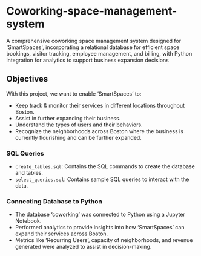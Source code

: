 # Coworking-space-management-system
A comprehensive coworking space management system designed for 'SmartSpaces', incorporating a relational database for efficient space bookings, visitor tracking, employee management, and billing, with Python integration for analytics to support business expansion decisions


## Objectives
With this project, we want to enable ‘SmartSpaces’ to:
- Keep track & monitor their services in different locations throughout Boston.
- Assist in further expanding their business.
- Understand the types of users and their behaviors.
- Recognize the neighborhoods across Boston where the business is currently flourishing and can be further expanded.

### SQL Queries

- `create_tables.sql`: Contains the SQL commands to create the database and tables.
- `select_queries.sql`: Contains sample SQL queries to interact with the data.

### Connecting Database to Python

- The database ‘coworking’ was connected to Python using a Jupyter Notebook.
- Performed analytics to provide insights into how ‘SmartSpaces’ can expand their services across Boston.
- Metrics like ‘Recurring Users’, capacity of neighborhoods, and revenue generated were analyzed to assist in decision-making.



